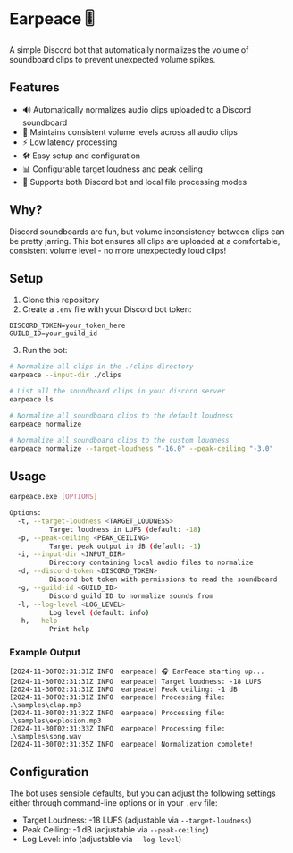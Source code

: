 # Earpeace 🎚️

A simple Discord bot that automatically normalizes the volume of soundboard clips to prevent unexpected volume spikes.
## Features

- 🔊 Automatically normalizes audio clips uploaded to a Discord soundboard
- 🎯 Maintains consistent volume levels across all audio clips
- ⚡ Low latency processing
- 🛠️ Easy setup and configuration
- 📊 Configurable target loudness and peak ceiling
- 🔄 Supports both Discord bot and local file processing modes

## Why?

Discord soundboards are fun, but volume inconsistency between clips can be pretty jarring. This bot ensures all clips are uploaded at a comfortable, consistent volume level - no more unexpectedly loud clips!

## Setup

1. Clone this repository
2. Create a `.env` file with your Discord bot token:
```
DISCORD_TOKEN=your_token_here
GUILD_ID=your_guild_id
```
3. Run the bot:
```bash
# Normalize all clips in the ./clips directory
earpeace --input-dir ./clips

# List all the soundboard clips in your discord server
earpeace ls

# Normalize all soundboard clips to the default loudness
earpeace normalize

# Normalize all soundboard clips to the custom loudness
earpeace normalize --target-loudness "-16.0" --peak-ceiling "-3.0"
```

## Usage

```bash
earpeace.exe [OPTIONS]

Options:
  -t, --target-loudness <TARGET_LOUDNESS>
          Target loudness in LUFS (default: -18)
  -p, --peak-ceiling <PEAK_CEILING>
          Target peak output in dB (default: -1)
  -i, --input-dir <INPUT_DIR>
          Directory containing local audio files to normalize
  -d, --discord-token <DISCORD_TOKEN>
          Discord bot token with permissions to read the soundboard
  -g, --guild-id <GUILD_ID>
          Discord guild ID to normalize sounds from
  -l, --log-level <LOG_LEVEL>
          Log level (default: info)
  -h, --help
          Print help
```

### Example Output

```
[2024-11-30T02:31:31Z INFO  earpeace] 🎧 EarPeace starting up...
[2024-11-30T02:31:31Z INFO  earpeace] Target loudness: -18 LUFS
[2024-11-30T02:31:31Z INFO  earpeace] Peak ceiling: -1 dB
[2024-11-30T02:31:31Z INFO  earpeace] Processing file: .\samples\clap.mp3
[2024-11-30T02:31:32Z INFO  earpeace] Processing file: .\samples\explosion.mp3
[2024-11-30T02:31:33Z INFO  earpeace] Processing file: .\samples\song.wav
[2024-11-30T02:31:35Z INFO  earpeace] Normalization complete!
```

## Configuration

The bot uses sensible defaults, but you can adjust the following settings either through command-line options or in your `.env` file:

- Target Loudness: -18 LUFS (adjustable via `--target-loudness`)
- Peak Ceiling: -1 dB (adjustable via `--peak-ceiling`)
- Log Level: info (adjustable via `--log-level`)